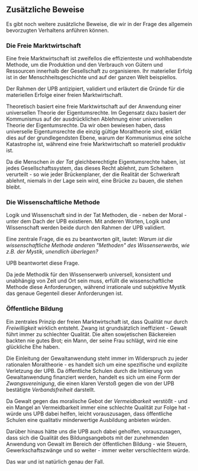 ## Zusätzliche Beweise

Es gibt noch weitere zusätzliche Beweise, die wir in der Frage des allgemein bevorzugten Verhaltens anführen können.

### Die Freie Marktwirtschaft

Eine freie Marktwirtschaft ist zweifellos die effizienteste und wohlhabendste Methode, um die Produktion und den Verbrauch von Gütern und Ressourcen innerhalb der Gesellschaft zu organisieren. Ihr materieller Erfolg ist in der Menschheitsgeschichte und auf der ganzen Welt beispiellos.

Der Rahmen der UPB antizipiert, validiert und erläutert die Gründe für die materiellen Erfolge einer freien Marktwirtschaft.

Theoretisch basiert eine freie Marktwirtschaft auf der Anwendung einer universellen Theorie der Eigentumsrechte. Im Gegensatz dazu basiert der Kommunismus auf der ausdrücklichen Ablehnung einer universellen Theorie der Eigentumsrechte. Da wir oben bewiesen haben, dass universelle Eigentumsrechte die einzig gültige Moraltheorie sind, erklärt dies auf der grundlegendsten Ebene, warum der Kommunismus eine solche Katastrophe ist, während eine freie Marktwirtschaft so materiell produktiv ist.

Da die Menschen *in der Tat* gleichberechtigte Eigentumsrechte haben, ist jedes Gesellschaftssystem, das dieses Recht ablehnt, zum Scheitern verurteilt - so wie jeder Brückenplaner, der die Realität der Schwerkraft ablehnt, niemals in der Lage sein wird, eine Brücke zu bauen, die stehen bleibt.

### Die Wissenschaftliche Methode

Logik und Wissenschaft sind in der Tat Methoden, die - neben der Moral - unter dem Dach der UPB existieren. Mit anderen Worten, Logik und Wissenschaft werden beide durch den Rahmen der UPB validiert.

Eine zentrale Frage, die es zu beantworten gilt, lautet: *Warum ist die wissenschaftliche Methode anderen "Methoden" des Wissenserwerbs, wie z.B. der Mystik, unendlich überlegen?*

UPB beantwortet diese Frage.

Da jede Methodik für den Wissenserwerb universell, konsistent und unabhängig von Zeit und Ort sein muss, erfüllt die wissenschaftliche Methode diese Anforderungen, während irrationale und subjektive Mystik das genaue Gegenteil dieser Anforderungen ist.

### Öffentliche Bildung

Ein zentrales Prinzip der freien Marktwirtschaft ist, dass Qualität nur durch *Freiwilligkeit* wirklich entsteht. Zwang ist grundsätzlich ineffizient - Gewalt führt immer zu schlechter Qualität. Die alten sowjetischen Bäckereien backten nie gutes Brot; ein Mann, der seine Frau schlägt, wird nie eine glückliche Ehe haben.

Die Einleitung der Gewaltanwendung steht immer im Widerspruch zu jeder rationalen Moraltheorie - es handelt sich um eine spezifische und explizite Verletzung der UPB. Da öffentliche Schulen durch die Initiierung von Gewaltanwendung finanziert werden, handelt es sich um eine Form der *Zwangsvereinigung*, die einen klaren Verstoß gegen die von der UPB bestätigte *Verbandsfreiheit* darstellt.

Da Gewalt gegen das moralische Gebot der *Vermeidbarkeit* verstößt - und ein Mangel an Vermeidbarkeit immer eine schlechte Qualität zur Folge hat - würde uns UPB dabei helfen, leicht vorauszusagen, dass öffentliche Schulen eine qualitativ minderwertige Ausbildung anbieten würden.

Darüber hinaus hätte uns die UPB auch dabei geholfen, vorauszusagen, dass sich die Qualität des Bildungsangebots mit der zunehmenden Anwendung von Gewalt im Bereich der öffentlichen Bildung - wie Steuern, Gewerkschaftszwänge und so weiter - immer weiter verschlechtern würde.

Das war und ist natürlich genau der Fall.
